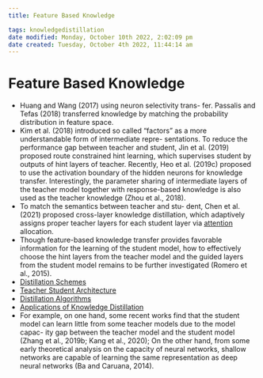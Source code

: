 ```yaml
---
title: Feature Based Knowledge

tags: knowledgedistillation 
date modified: Monday, October 10th 2022, 2:02:09 pm
date created: Tuesday, October 4th 2022, 11:44:14 am
---
```


# Feature Based Knowledge
- Huang and Wang (2017) using neuron selectivity trans- fer. Passalis and Tefas (2018) transferred knowledge by matching the probability distribution in feature space.
- Kim et al. (2018) introduced so called “factors” as a more understandable form of intermediate repre- sentations. To reduce the performance gap between teacher and student, Jin et al. (2019) proposed route constrained hint learning, which supervises student by outputs of hint layers of teacher. Recently, Heo et al. (2019c) proposed to use the activation boundary of the hidden neurons for knowledge transfer. Interestingly, the parameter sharing of intermediate layers of the teacher model together with response-based knowledge is also used as the teacher knowledge (Zhou et al., 2018).
- To match the semantics between teacher and stu- dent, Chen et al. (2021) proposed cross-layer knowledge distillation, which adaptively assigns proper teacher layers for each student layer via [attention](Attention.md) allocation.
- Though feature-based knowledge transfer provides favorable information for the learning of the student model, how to effectively choose the hint layers from the teacher model and the guided layers from the student model remains to be further investigated (Romero et al., 2015).
- [Distillation Schemes](Distillation%20Schemes.md)
- [Teacher Student Architecture](Teacher%20Student%20Architecture.md)
- [Distillation Algorithms](Distillation%20Algorithms.md)
- [Applications of Knowledge Distillation](Applications%20of%20Knowledge%20Distillation.md)
- For example, on one hand, some recent works find that the student model can learn little from some teacher models due to the model capac- ity gap between the teacher model and the student model (Zhang et al., 2019b; Kang et al., 2020); On the other hand, from some early theoretical analysis on the capacity of neural networks, shallow networks are capable of learning the same representation as deep neural networks (Ba and Caruana, 2014).

